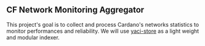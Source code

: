 ## CF Network Monitoring Aggregator

This project's goal is to collect and process Cardano's networks statistics to monitor performances and reliability.
We will use [yaci-store](https://github.com/bloxbean/yaci-store) as a light weight and modular indexer.
